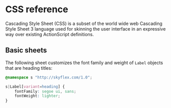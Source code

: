 # CSS reference

Cascading Style Sheet (CSS) is a subset of the world wide web Cascading Style Sheet 3 language used for skinning the user interface in an expressive way over existing ActionScript definitions.

## Basic sheets

The following sheet customizes the font family and weight of `Label` objects that are heading titles:

```css
@namespace s "http://skyflex.com/1.0";

s|Label[variant=heading] {
    fontFamily: segoe ui, sans;
    fontWeight: lighter;
}
```